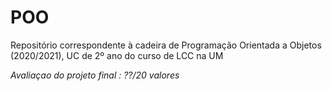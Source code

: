 # POO
Repositório correspondente à cadeira de Programação Orientada a Objetos (2020/2021), UC de 2º ano do curso de LCC na UM

*Avaliaçao do projeto final : ??/20 valores*
